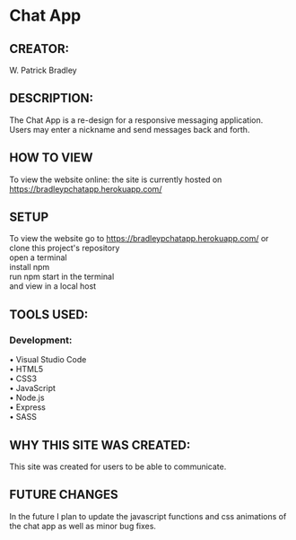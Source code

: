 # Chat App

## CREATOR:
W. Patrick Bradley
<br>
## DESCRIPTION:
The Chat App is a re-design for a responsive messaging application.
<br>
Users may enter a nickname and send messages back and forth.

## HOW TO VIEW
To view the website online: the site is currently hosted on https://bradleypchatapp.herokuapp.com/

## SETUP
To view the website go to https://bradleypchatapp.herokuapp.com/ or
<br>
clone this project's repository
<br>
open a terminal
<br>
install npm
<br>
run npm start in the terminal
<br>
and view in a local host

## TOOLS USED:

### Development:
• Visual Studio Code
<br>
• HTML5
<br>
• CSS3
<br>
• JavaScript
<br>
• Node.js
<br>
• Express 
<br>
• SASS

## WHY THIS SITE WAS CREATED:
This site was created for users to be able to communicate.

## FUTURE CHANGES
In the future I plan to update the javascript functions and css animations of the chat app as well as minor bug fixes. 
